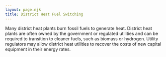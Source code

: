 ```yaml
---
layout: page.njk
title: District Heat Fuel Switching
---
```

Many district heat plants burn fossil fuels to generate heat.  District heat plants are often owned by the government or regulated utilities and can be required to transition to cleaner fuels, such as biomass or hydrogen.  Utility regulators may allow district heat utilities to recover the costs of new capital equipment in their energy rates.
